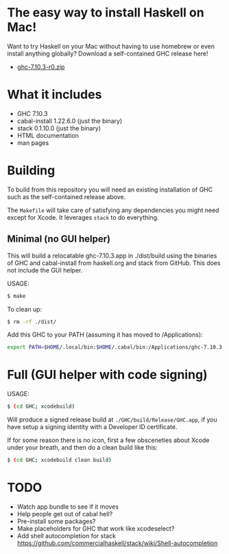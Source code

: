 # The easy way to install Haskell on Mac!

Want to try Haskell on your Mac without having to use homebrew or
even install anything globally? Download a self-contained GHC release here!

* [ghc-7.10.3-r0.zip](https://github.com/etrepum/ghc-dot-app/releases/download/v7.10.3-r0/ghc-7.10.3-r0.zip)

# What it includes

* GHC 7.10.3
* cabal-install 1.22.6.0 (just the binary)
* stack 0.1.10.0 (just the binary)
* HTML documentation
* man pages

# Building

To build from this repository you will need an existing installation of
GHC such as the self-contained release above.

The `Makefile` will take care of satisfying any dependencies you might
need except for Xcode. It leverages `stack` to do everything.

## Minimal (no GUI helper)

This will build a relocatable ghc-7.10.3.app in ./dist/build using
the binaries of GHC and cabal-install from haskell.org and stack from
GitHub. This does not include the GUI helper.

USAGE:

```bash
$ make
```

To clean up:

```bash
$ rm -rf ./dist/
```

Add this GHC to your PATH (assuming it has moved to /Applications):

```bash
export PATH=$HOME/.local/bin:$HOME/.cabal/bin:/Applications/ghc-7.10.3.app/Contents/bin:$PATH
```

# Full (GUI helper with code signing)

USAGE:

```bash
$ (cd GHC; xcodebuild)
```

Will produce a signed release build at `./GHC/build/Release/GHC.app`,
if you have setup a signing identity with a Developer ID certificate.

If for some reason there is no icon, first a few obsceneties about Xcode
under your breath, and then do a clean build like this:

```bash
$ (cd GHC; xcodebuild clean build)
```

# TODO

* Watch app bundle to see if it moves
* Help people get out of cabal hell?
* Pre-install some packages?
* Make placeholders for GHC that work like xcodeselect?
* Add shell autocompletion for stack https://github.com/commercialhaskell/stack/wiki/Shell-autocompletion
